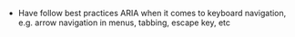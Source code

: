 -   Have follow best practices ARIA when it comes to keyboard navigation, e.g. arrow navigation in menus, tabbing, escape key, etc
